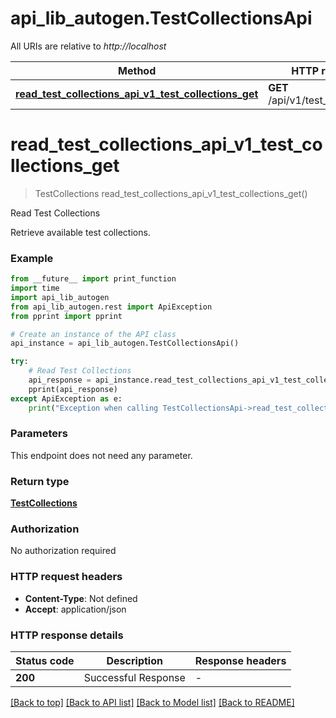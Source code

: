 <!--
 *
 * Copyright (c) 2023 Project CHIP Authors
 *
 * Licensed under the Apache License, Version 2.0 (the "License");
 * you may not use this file except in compliance with the License.
 * You may obtain a copy of the License at
 *
 * http://www.apache.org/licenses/LICENSE-2.0
 *
 * Unless required by applicable law or agreed to in writing, software
 * distributed under the License is distributed on an "AS IS" BASIS,
 * WITHOUT WARRANTIES OR CONDITIONS OF ANY KIND, either express or implied.
 * See the License for the specific language governing permissions and
 * limitations under the License.
-->
# api_lib_autogen.TestCollectionsApi

All URIs are relative to *http://localhost*

Method | HTTP request | Description
------------- | ------------- | -------------
[**read_test_collections_api_v1_test_collections_get**](TestCollectionsApi.md#read_test_collections_api_v1_test_collections_get) | **GET** /api/v1/test_collections/ | Read Test Collections


# **read_test_collections_api_v1_test_collections_get**
> TestCollections read_test_collections_api_v1_test_collections_get()

Read Test Collections

Retrieve available test collections.

### Example

```python
from __future__ import print_function
import time
import api_lib_autogen
from api_lib_autogen.rest import ApiException
from pprint import pprint

# Create an instance of the API class
api_instance = api_lib_autogen.TestCollectionsApi()

try:
    # Read Test Collections
    api_response = api_instance.read_test_collections_api_v1_test_collections_get()
    pprint(api_response)
except ApiException as e:
    print("Exception when calling TestCollectionsApi->read_test_collections_api_v1_test_collections_get: %s\n" % e)
```

### Parameters
This endpoint does not need any parameter.

### Return type

[**TestCollections**](TestCollections.md)

### Authorization

No authorization required

### HTTP request headers

 - **Content-Type**: Not defined
 - **Accept**: application/json

### HTTP response details
| Status code | Description | Response headers |
|-------------|-------------|------------------|
**200** | Successful Response |  -  |

[[Back to top]](#) [[Back to API list]](../README.md#documentation-for-api-endpoints) [[Back to Model list]](../README.md#documentation-for-models) [[Back to README]](../README.md)


